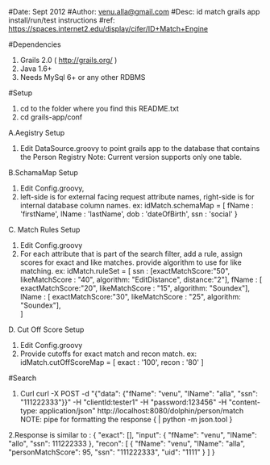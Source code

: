 #Date: Sept 2012
#Author: venu.alla@gmail.com
#Desc: id match grails app install/run/test instructions
#ref: https://spaces.internet2.edu/display/cifer/ID+Match+Engine

#Dependencies
1. Grails 2.0 ( http://grails.org/ )
2. Java 1.6+
3. Needs MySql 6+ or any other RDBMS

#Setup
1. cd to the folder where you find this README.txt
2. cd grails-app/conf


A.Aegistry Setup
1. Edit DataSource.groovy to point grails app to the database that contains the Person Registry
Note: Current version supports only one table. 

B.SchamaMap Setup
1. Edit Config.groovy, 
2. left-side is for external facing request attribute names, right-side is for internal database column names.
ex:
idMatch.schemaMap = [
     fName : 'firstName',
     lName : 'lastName',
     dob : 'dateOfBirth',
     ssn : 'social'
}

C. Match Rules Setup 
1. Edit Config.groovy
2. For each attribute that is part of the search filter, add a rule, assign scores for exact and like matches. provide algorithm to use for like matching.
ex:
idMatch.ruleSet = [
    ssn : [exactMatchScore:"50", likeMatchScore : "40", algorithm: "EditDistance", distance:"2"],
    fName : [ exactMatchScore:"20", likeMatchScore : "15", algorithm: "Soundex"],     
    lName : [ exactMatchScore:"30", likeMatchScore : "25", algorithm: "Soundex"],     
]

D. Cut Off Score Setup
1. Edit Config.groovy
2. Provide cutoffs for exact match and recon match. 
ex:
idMatch.cutOffScoreMap = [ exact : '100', recon : '80' ]


#Search
1. Curl
curl -X POST -d "{"data": {"fName": "venu", "lName": "alla", "ssn": "111222333"}}" -H "clientId:tester1" -H "password:123456" -H "content-type: application/json" http://localhost:8080/dolphin/person/match
NOTE: pipe for formatting the response { | python -m json.tool }

2.Response is similar to :
{
    "exact": [], 
    "input": {
        "fName": "venu", 
        "lName": "allo", 
        "ssn": 111222333
    }, 
    "recon": [
        {
            "fName": "venu", 
            "lName": "alla", 
            "personMatchScore": 95, 
            "ssn": "111222333", 
            "uid": "1111"
        }
    ]
}
